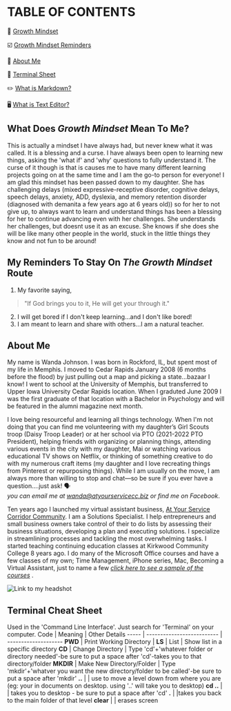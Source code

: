 # TABLE OF CONTENTS
:brain:  [Growth Mindset](https://github.com/atyourservicecc/reading-notes#what-does-growth-mindset-mean-to-me)

:ballot_box_with_check:  [Growth Mindset Reminders](https://github.com/atyourservicecc/reading-notes#my-reminders-to-stay-on-the-growth-mindset-route)

:wave:  [About Me](https://github.com/atyourservicecc/reading-notes#about-me)

:open_book:  [Terminal Sheet](https://github.com/atyourservicecc/reading-notes#terminal-cheat-sheet)

:pencil2: [What is Markdown?](https://github.com/atyourservicecc/reading-notes/blob/main/reading-notes-repo.md#what-is-markdown)

:desktop_computer: [What is Text Editor?](https://github.com/atyourservicecc/reading-notes/blob/main/reading-notes-repo.md#what-is-a-text-editor)

## What Does _Growth Mindset_ Mean To Me?
This is actually a mindset I have always had, but never knew what it was called. It is a blessing and a curse. I have always been open to learning new things, asking the 'what if' and 'why' questions to fully understand it. The curse of it though is that is causes me to have many different learning projects going on at the same time and I am the go-to person for everyone! I am glad this mindset has been passed down to my daughter. She has challenging delays (mixed expressive-receptive disorder, cognitive delays, speech delays, anxiety, ADD, dyslexia, and memory retention disorder (diagnosed with demanita a few years ago at 6 years old)) so for her to not give up, to always want to learn and understand things has been a blessing for her to continue advancing even with her challenges. She understands her challenges, but doesnt use it as an excuse. She knows if she does she will be like many other people in the world, stuck in the little things they know and not fun to be around!

## My Reminders To Stay On _The Growth Mindset_ Route
1. My favorite saying, 
> "If God brings you to it, He will get your through it."
2. I will get bored if I don't keep learning...and I don't like bored!
3. I am meant to learn and share with others...I am a natural teacher.

## About Me
My name is Wanda Johnson. I was born in Rockford, IL, but spent most of my life in Memphis. I moved to Cedar Rapids January 2008 (6 months before the flood) by just pulling out a map and picking a state...bazaar I know! I went to school at the University of Memphis, but transferred to Upper Iowa University Cedar Rapids location. When I graduted June 2009 I was the first graduate of that location with a Bachelor in Psychology and will be featured in the alumni magazine next month. 

I love being resourceful and learning all things technology. When I'm not doing that you can find me volunteering with my daughter’s Girl Scouts troop (Daisy Troop Leader) or at her school via PTO (2021-2022 PTO President), helping friends with organizing or planning things, attending various events in the city with my daughter, Mai or watching various educational TV shows on Netflix, or thinking of something creative to do with my numerous craft items (my daughter and I love recreating things from Pinterest or repurposing things). While I am usually on the move, I am always more than willing to stop and chat—so be sure if you ever have a question....just ask! :speaking_head:  
_you can email me at wanda@atyourservicecc.biz or find me on Facebook_.

Ten years ago I launched my virtual assistant business, [At Your Service Corridor Community](https://atyourservicecorridorcommunity.com). I am a Solutions Specialist. I help entrepreneurs and small business owners take control of their to do lists by assessing their business situations, developing a plan and executing solutions. I specialize in streamlining processes and tackling the most overwhelming tasks. I started teaching continuing education classes at Kirkwood Community College 8 years ago. I do many of the Microsoft Office courses and have a few classes of my own; Time Management, iPhone series, Mac, Becoming a Virtual Assistant, just to name a few _[click here to see a sample of the courses](https://drive.google.com/file/d/1EqzMeS3rYPQKBM761AMee36oJojuIHLF/view?usp=sharing)_ .

![Link to my headshot](https://drive.google.com/file/d/1rb3cT5E4Tms36Hlq6_IbP2UyqRbPNFr8/view?usp=sharing)

## Terminal Cheat Sheet 
Used in the 'Command Line Interface'. Just search for 'Terminal' on your computer.
Code | Meaning  | Other Details
----- | -------------------------- | --------------------
**PWD** | Print Working Directory |
**LS** | List | Show list in a specific directory
**CD** | Change Directory | Type 'cd'+'whatever folder or directory needed'-be sure to put a space after 'cd'-takes you to that directory/folder
**MKDIR** | Make New Directory/Folder | Type 'mkdir'+'whatver you want the new directory/folder to be called'-be sure to put a space after 'mkdir'
**..** | | use to move a level down from where you are (eg: your in documents on desktop. using '..' will take you to desktop)
**cd ..** |  | takes you to desktop - be sure to put a space after 'cd'
**.** | |takes you back to the main folder of that level
**clear** |  | erases screen

